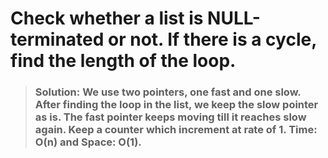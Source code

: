 # Check whether a list is NULL-terminated or not. If there is a cycle, find the length of the loop. 
> ### Solution: We use two pointers, one fast and one slow. After finding the loop in the list, we keep the slow pointer as is. The fast pointer keeps moving till it reaches slow again. Keep a counter which increment at rate of 1. Time: O(n) and Space: O(1).
